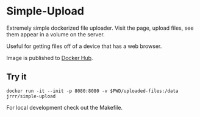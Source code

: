 # Simple-Upload

Extremely simple dockerized file uploader. Visit the page, upload files, see
them appear in a volume on the server.

Useful for getting files off of a device that has a web browser.

Image is published to [Docker Hub](https://hub.docker.com/r/jrrr/simple-upload).

## Try it

```
docker run -it --init -p 8080:8080 -v $PWD/uploaded-files:/data jrrr/simple-upload
```

For local development check out the Makefile.
